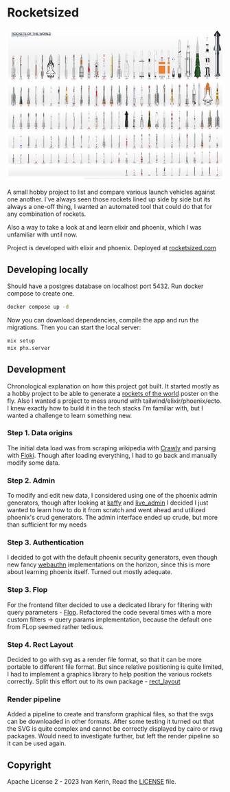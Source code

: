 # Rocketsized

[![Rocketsized landscape portrait](/priv/static/images/poster_landscape.jpg)](https://rocketsized.com)

A small hobby project to list and compare various launch vehicles against one another. I've always seen those rockets lined up side by side but its always a one-off thing, I wanted an automated tool that could do that for any combination of rockets.

Also a way to take a look at and learn elixir and phoenix, which I was unfamiliar with until now.

Project is developed with elixir and phoenix.
Deployed at [rocketsized.com](https://rocketsized.com)

## Developing locally

Should have a postgres database on localhost port 5432. Run docker compose to create one.

```bash
docker compose up -d
```

Now you can download dependencies, compile the app and run the migrations. Then you can start the local server:

```bash
mix setup
mix phx.server
```

## Development

Chronological explanation on how this project got built. It started mostly as a hobby project to be able to generate a [rockets of the world](https://www.visualcapitalist.com/comparing-the-size-of-the-worlds-rockets-past-and-present/) poster on the fly. Also I wanted a project to mess around with tailwind/elixir/phoenix/ecto. I knew exactly how to build it in the tech stacks I'm familiar with, but I wanted a challenge to learn something new.

### Step 1. Data origins

The initial data load was from scraping wikipedia with [Crawly](https://github.com/elixir-crawly/crawly) and parsing with [Floki](https://github.com/philss/floki). Though after loading everything, I had to go back and manually modify some data.

### Step 2. Admin

To modify and edit new data, I considered using one of the phoenix admin generators, though after looking at [kaffy](https://github.com/aesmail/kaffy) and [live_admin](https://github.com/mojotech/torch) I decided I just wanted to learn how to do it from scratch and went ahead and utilized phoenix's crud generators. The admin interface ended up crude, but more than sufficient for my needs

### Step 3. Authentication

I decided to got with the default phoenix security generators, even though new fancy [webauthn](https://github.com/liveshowy/webauthn_components) implementations on the horizon, since this is more about learning phoenix itself. Turned out mostly adequate.

### Step 3. Flop

For the frontend filter decided to use a dedicated library for filtering with query parameters - [Flop](https://github.com/woylie/flop). Refactored the code several times with a more custom filters -> query params implementation, because the default one from FLop seemed rather tedious.

### Step 4. Rect Layout

Decided to go with svg as a render file format, so that it can be more portable to different file format. But since relative positioning is quite limited, I had to implement a graphics library to help position the various rockets correctly. Split this effort out to its own package - [rect_layout](https://github.com/ivank/rect_layout)

### Render pipeline

Added a pipeline to create and transform graphical files, so that the svgs can be downloaded in other formats. After some testing it turned out that the SVG is quite complex and cannot be correctly displayed by cairo or rsvg packages. Would need to investigate further, but left the render pipeline so it can be used again.

## Copyright

Apache License 2 - 2023 Ivan Kerin, Read the [LICENSE](./LICENSE) file.
